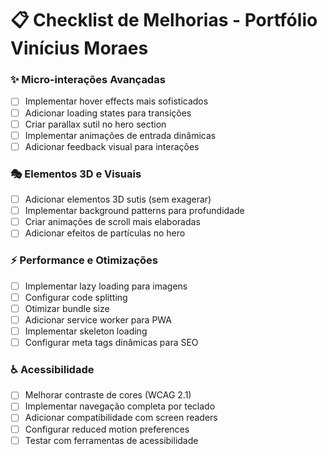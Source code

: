 # 📋 Checklist de Melhorias - Portfólio Vinícius Moraes

### ✨ Micro-interações Avançadas
- [ ] Implementar hover effects mais sofisticados
- [ ] Adicionar loading states para transições
- [ ] Criar parallax sutil no hero section
- [ ] Implementar animações de entrada dinâmicas
- [ ] Adicionar feedback visual para interações

### 🎭 Elementos 3D e Visuais
- [ ] Adicionar elementos 3D sutis (sem exagerar)
- [ ] Implementar background patterns para profundidade
- [ ] Criar animações de scroll mais elaboradas
- [ ] Adicionar efeitos de partículas no hero

### ⚡ Performance e Otimizações
- [ ] Implementar lazy loading para imagens
- [ ] Configurar code splitting
- [ ] Otimizar bundle size
- [ ] Adicionar service worker para PWA
- [ ] Implementar skeleton loading
- [ ] Configurar meta tags dinâmicas para SEO

### ♿ Acessibilidade
- [ ] Melhorar contraste de cores (WCAG 2.1)
- [ ] Implementar navegação completa por teclado
- [ ] Adicionar compatibilidade com screen readers
- [ ] Configurar reduced motion preferences
- [ ] Testar com ferramentas de acessibilidade